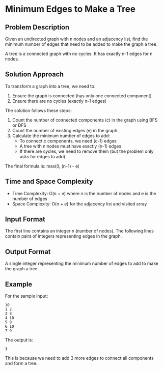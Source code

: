 # Minimum Edges to Make a Tree

## Problem Description
Given an undirected graph with n nodes and an adjacency list, find the minimum number of edges that need to be added to make the graph a tree.

A tree is a connected graph with no cycles. It has exactly n-1 edges for n nodes.

## Solution Approach
To transform a graph into a tree, we need to:
1. Ensure the graph is connected (has only one connected component)
2. Ensure there are no cycles (exactly n-1 edges)

The solution follows these steps:
1. Count the number of connected components (c) in the graph using BFS or DFS
2. Count the number of existing edges (e) in the graph
3. Calculate the minimum number of edges to add:
   - To connect c components, we need (c-1) edges
   - A tree with n nodes must have exactly (n-1) edges
   - If there are cycles, we need to remove them (but the problem only asks for edges to add)

The final formula is: max(0, (n-1) - e)

## Time and Space Complexity
- Time Complexity: O(n + e) where n is the number of nodes and e is the number of edges
- Space Complexity: O(n + e) for the adjacency list and visited array

## Input Format
The first line contains an integer n (number of nodes).
The following lines contain pairs of integers representing edges in the graph.

## Output Format
A single integer representing the minimum number of edges to add to make the graph a tree.

## Example
For the sample input:
```
10
1 2
2 8
4 10
5 9
6 10
7 9
```

The output is:
```
3
```

This is because we need to add 3 more edges to connect all components and form a tree. 